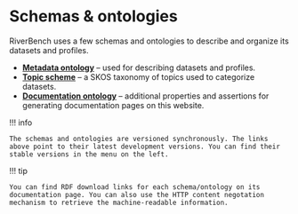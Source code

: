 # Schemas & ontologies

RiverBench uses a few schemas and ontologies to describe and organize its datasets and profiles.

* **[Metadata ontology](metadata/dev)** – used for describing datasets and profiles.
* **[Topic scheme](theme/dev)** – a SKOS taxonomy of topics used to categorize datasets.
* **[Documentation ontology](documentation/dev)** – additional properties and assertions for generating documentation pages on this website.

!!! info

    The schemas and ontologies are versioned synchronously. The links above point to their latest development versions. You can find their stable versions in the menu on the left.

!!! tip

    You can find RDF download links for each schema/ontology on its documentation page. You can also use the HTTP content negotation mechanism to retrieve the machine-readable information.
